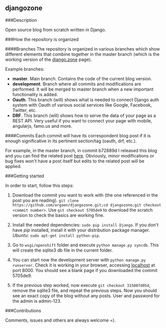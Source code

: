 ## djangozone


###Description

Open source blog from scratch written in Django.


###How the repository is organized

####Branches
The repository is organized in various branches which show different elements that combine together in the master branch (which is the working version of the [django.zone](http://django.zone) page).

Example branches:

* **master**. Main branch. Contains the code of the current blog version.
* **development**. Branch where all commits and modifications are performed. It will be merged to master branch when a new important functionality is added.
* **Oauth**. This branch (will) shows what is needed to connect Django auth system with Oauth of various social services like Google, Facebook, Twitter, etc.
* **DRF**. This branch (will) shows how to serve the data of your page as a REST API. Very useful if you want to connect your page with mobile, angularjs, famo.us and more.

####Commits
Each commit will have its correspondent blog post if it is enough significative in its pertinent section/tag (oauth, drf, etc.). 

For example, in the master branch, in commit b72889d I released this blog and you can find the related post [here](http://django.zone/posts/1). Obviously, minor modifications or bug fixes won't have a post itself but edits to the related post will be applied.


###Getting started

In order to start, follow this steps:

1. Download the commit you want to work with (the one referenced in the post you are reading). `git clone https://github.com/argaen/djangozone.git;cd djangozone;git checkout <commit number>`. Use `git checkout 5705de9` to download the scratch version to check the basics are working fine.

2. Install the needed dependencies: `sudo pip install Django`. If you don't have _pip_ installed, install it with your distribution package manager. _Ubuntu_: `sudo apt-get install python-pip`.

3. Go to `wsgi/openshift` folder and execute `python manage.py syncdb`. This will create the sqlite3 db file in the current folder.

4. You can start now the development server with `python manage.py runserver`. Check it is working in your browser, accessing [localhost](http://127.0.0.1/:8000) at port 8000. You should see a blank page if you downloaded the commit 5705de9. 

5. If the previous step worked, now execute `git checkout 315807d05d`, remove the sqlite3 file, and repeat the previous steps. Now you should see an exact copy of the blog without any posts. User and password for the admin is admin-123.

###Contributions

Comments, issues and others are always welcome =).

